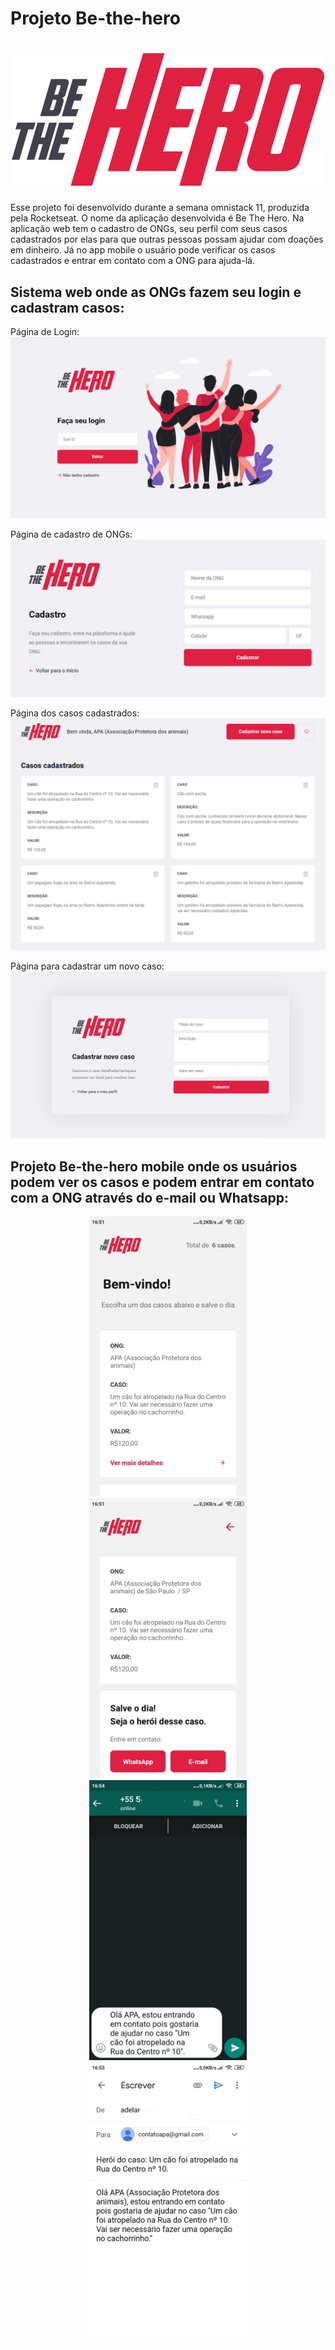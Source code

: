 # Projeto Be-the-hero

<h1 align="center">
<img src="frontend/src/assets/logo.svg">
</h1>

Esse projeto foi desenvolvido durante a semana omnistack 11, produzida pela Rocketseat. O nome da aplicação desenvolvida é Be The Hero. Na aplicação web tem o cadastro de ONGs, seu perfil com seus casos cadastrados por elas para que outras pessoas possam ajudar com doações em dinheiro. Já no app mobile o usuário pode verificar os casos cadastrados e entrar em contato com a ONG para ajuda-lá.

## Sistema web onde as ONGs fazem seu login e cadastram casos: 
  Página de Login:
  <img alt="login" title="login" src="frontend/src/assets/Login.png">
  
  Página de cadastro de ONGs:
  <img alt="cadastro" title="cadastro" src="frontend/src/assets/cadasONG.png">

  Página dos casos cadastrados:
  <img alt="casos cadastrados" title="casos cadastrados" src="frontend/src/assets/Casos Cadastrados.png">

  Página para cadastrar um novo caso:
  <img alt="novo caso" title="novo caso" src="frontend/src/assets/CadastroNovoCaso.png">


## Projeto Be-the-hero mobile onde os usuários podem ver os casos e podem entrar em contato com a ONG através do e-mail ou Whatsapp:
<p align="center">
<img width="50%" height="50%" alt="login" title="login" src="frontend/src/assets/bemvindo.jpeg">
  
<img width="50%" height="50%" alt="inicio" title="inicio" src="frontend/src/assets/detalhes.jpeg">

<img width="50%" height="50%" alt="inicio" title="inicio" src="frontend/src/assets/whatsapp.jpeg">


<img width="50%" height="50%" alt="inicio" title="inicio" src="frontend/src/assets/email.jpeg">
</p>

